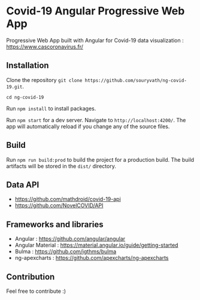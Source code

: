 # Covid-19 Angular Progressive Web App
Progressive Web App built with Angular for Covid-19 data visualization : https://www.cascoronavirus.fr/

## Installation
Clone the repository `git clone https://github.com/souryvath/ng-covid-19.git`.

`cd ng-covid-19`

Run `npm install` to install packages.

Run `npm start` for a dev server. Navigate to `http://localhost:4200/`. The app will automatically reload if you change any of the source files.

## Build
Run `npm run build:prod` to build the project for a production build. The build artifacts will be stored in the `dist/` directory.

## Data API
- https://github.com/mathdroid/covid-19-api
- https://github.com/NovelCOVID/API

## Frameworks and libraries
- Angular : https://github.com/angular/angular
- Angular Material : https://material.angular.io/guide/getting-started
- Bulma : https://github.com/jgthms/bulma
- ng-apexcharts : https://github.com/apexcharts/ng-apexcharts

## Contribution
Feel free to contribute :)



